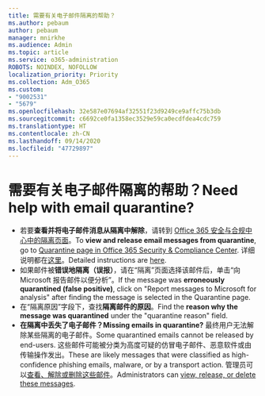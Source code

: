 ```yaml
---
title: 需要有关电子邮件隔离的帮助？
ms.author: pebaum
author: pebaum
manager: mnirkhe
ms.audience: Admin
ms.topic: article
ms.service: o365-administration
ROBOTS: NOINDEX, NOFOLLOW
localization_priority: Priority
ms.collection: Adm_O365
ms.custom:
- "9002531"
- "5679"
ms.openlocfilehash: 32e587e07694af32551f23d9249ce9affc75b3db
ms.sourcegitcommit: c6692ce0fa1358ec3529e59ca0ecdfdea4cdc759
ms.translationtype: HT
ms.contentlocale: zh-CN
ms.lasthandoff: 09/14/2020
ms.locfileid: "47729897"
---
```

# <a name="need-help-with-email-quarantine"></a><span data-ttu-id="38031-102">需要有关电子邮件隔离的帮助？</span><span class="sxs-lookup"><span data-stu-id="38031-102">Need help with email quarantine?</span></span>

- <span data-ttu-id="38031-103">若要**查看并将电子邮件消息从隔离中解除**，请转到 [Office 365 安全与合规中心中的隔离页面](https://protection.office.com/quarantine)。</span><span class="sxs-lookup"><span data-stu-id="38031-103">To **view and release email messages from quarantine**, go to [Quarantine page in Office 365 Security & Compliance Center](https://protection.office.com/quarantine).</span></span> <span data-ttu-id="38031-104">详细说明都在[这里](https://docs.microsoft.com/microsoft-365/security/office-365-security/find-and-release-quarantined-messages-as-a-user?view=o365-worldwide#view-your-quarantined-messages)。</span><span class="sxs-lookup"><span data-stu-id="38031-104">Detailed instructions are [here](https://docs.microsoft.com/microsoft-365/security/office-365-security/find-and-release-quarantined-messages-as-a-user?view=o365-worldwide#view-your-quarantined-messages).</span></span>
- <span data-ttu-id="38031-105">如果邮件被**错误地隔离（误报）**，请在“隔离”页面选择该邮件后，单击“向 Microsoft 报告邮件以便分析”。</span><span class="sxs-lookup"><span data-stu-id="38031-105">If the message was **erroneously quarantined (false positive)**, click on "Report messages to Microsoft for analysis" after finding the message is selected in the Quarantine page.</span></span> 
- <span data-ttu-id="38031-106">在“隔离原因”字段下，查找**隔离邮件的原因**。</span><span class="sxs-lookup"><span data-stu-id="38031-106">Find the **reason why the message was quarantined** under the "quarantine reason" field.</span></span>
- <span data-ttu-id="38031-107">**在隔离中丢失了电子邮件？**</span><span class="sxs-lookup"><span data-stu-id="38031-107">**Missing emails in quarantine?**</span></span> <span data-ttu-id="38031-108">最终用户无法解除某些隔离的电子邮件。</span><span class="sxs-lookup"><span data-stu-id="38031-108">Some quarantined emails cannot be released by end-users.</span></span> <span data-ttu-id="38031-109">这些邮件可能被分类为高度可疑的仿冒电子邮件、恶意软件或由传输操作发出。</span><span class="sxs-lookup"><span data-stu-id="38031-109">These are likely messages that were classified as high-confidence phishing emails, malware, or by a transport action.</span></span> <span data-ttu-id="38031-110">管理员可以[查看、解除或删除这些邮件](https://docs.microsoft.com/microsoft-365/security/office-365-security/manage-quarantined-messages-and-files?view=o365-worldwide)。</span><span class="sxs-lookup"><span data-stu-id="38031-110">Administrators can [view, release, or delete these messages](https://docs.microsoft.com/microsoft-365/security/office-365-security/manage-quarantined-messages-and-files?view=o365-worldwide).</span></span> 
